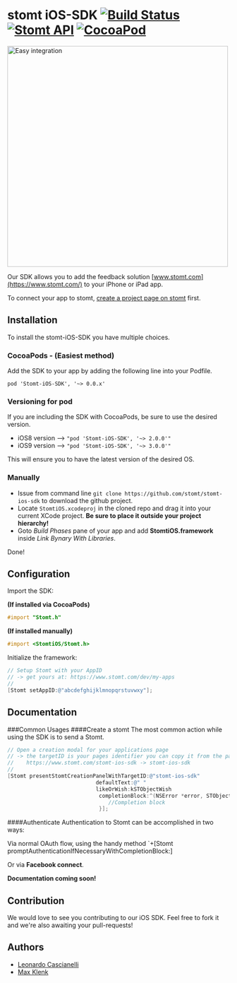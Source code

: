 # stomt iOS-SDK [![Build Status](https://travis-ci.org/stomt/stomt-ios-sdk.svg?branch=master)](https://travis-ci.org/stomt/stomt-ios-sdk) [![Stomt API](https://img.shields.io/badge/stomt-v2.1.X-brightgreen.svg)](https://rest.stomt.com/) [![CocoaPod](https://img.shields.io/cocoapods/v/Stomt-iOS-SDK.svg)](https://github.com/stomt/ios-sdk)

<img alt="Easy integration" src="https://rest.stomt.com/uploads/y8I4/origin/y8I4ZtARHa0ReOOT8SIkZAzDMawN9c671SlEtVVf_origin.png" width="500">

Our SDK allows you to add the feedback solution [www.stomt.com](https://www.stomt.com/) to your iPhone or iPad app. 


To connect your app to stomt, [create a project page on stomt](https://www.stomt.com/createTarget) first.


## Installation

To install the stomt-iOS-SDK you have multiple choices.

### CocoaPods - (Easiest method)

Add the SDK to your app by adding the following line into your Podfile.
```
pod 'Stomt-iOS-SDK', '~> 0.0.x'
```

### Versioning for pod

If you are including the SDK with CocoaPods, be sure to use the desired version. 

- iOS8 version --> `"pod 'Stomt-iOS-SDK', '~> 2.0.0'"`
- iOS9 version --> `"pod 'Stomt-iOS-SDK', '~> 3.0.0'"`

This will ensure you to have the latest version of the desired OS.

### Manually

- Issue from command line `git clone https://github.com/stomt/stomt-ios-sdk` to download the github project. 
- Locate `StomtiOS.xcodeproj` in the cloned repo and drag it into your current XCode project. **Be sure to place it outside your project hierarchy!**
- Goto *Build Phases* pane of your app and add **StomtiOS.framework** inside *Link Bynary With Libraries*.

Done!





## Configuration

Import the SDK:

**(If installed via CocoaPods)**
```Objective-C
#import "Stomt.h"
```
**(If installed manually)**
```Objective-C
#import <StomtiOS/Stomt.h>
```

Initialize the framework:
```Objective-C
// Setup Stomt with your AppID
// -> get yours at: https://www.stomt.com/dev/my-apps
//
[Stomt setAppID:@"abcdefghijklmnopqrstuvwxy"];
```


## Documentation

###Common Usages
####Create a stomt
The most common action while using the SDK is to send a Stomt.
```Objective-C
// Open a creation modal for your applications page
// -> the targetID is your pages identifier you can copy it from the pages url
//    https://www.stomt.com/stomt-ios-sdk -> stomt-ios-sdk
//
[Stomt presentStomtCreationPanelWithTargetID:@"stomt-ios-sdk"
							defaultText:@" "
							likeOrWish:kSTObjectWish
							 completionBlock:^(NSError *error, STObject *stomt) {
							 	//Completion block
							 }];
```
####Authenticate
Authentication to Stomt can be accomplished in two ways: 

Via normal OAuth flow, using the handy method `+[Stomt promptAuthenticationIfNecessaryWithCompletionBlock:]

Or via **Facebook connect**.

**Documentation coming soon!**


## Contribution

We would love to see you contributing to our iOS SDK. Feel free to fork it and we're also awaiting your pull-requests!

## Authors

* [Leonardo Cascianelli](https://github.com/h3xept)
* [Max Klenk](https://github.com/maxklenk)
